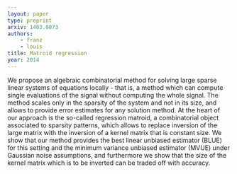 ```yaml
---
layout: paper
type: preprint
arxiv: 1403.0873
authors:
    - franz
    - louis
title: Matroid regression
year: 2014
---
```


We propose an algebraic combinatorial method for solving large sparse linear systems of
equations locally - that is, a method which can compute single evaluations of the signal
without computing the whole signal. The method scales only in the sparsity of the system
and not in its size, and allows to provide error estimates for any solution method. At
the heart of our approach is the so-called regression matroid, a combinatorial object
associated to sparsity patterns, which allows to replace inversion of the large matrix
with the inversion of a kernel matrix that is constant size. We show that our method
provides the best linear unbiased estimator (BLUE) for this setting and the minimum
variance unbiased estimator (MVUE) under Gaussian noise assumptions, and furthermore we
show that the size of the kernel matrix which is to be inverted can be traded off with
accuracy.

